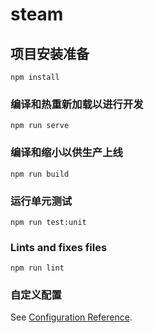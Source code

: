 # steam

## 项目安装准备
```
npm install
```

### 编译和热重新加载以进行开发
```
npm run serve
```

### 编译和缩小以供生产上线
```
npm run build
```

### 运行单元测试
```
npm run test:unit
```

### Lints and fixes files
```
npm run lint
```

### 自定义配置
See [Configuration Reference](https://cli.vuejs.org/config/).

